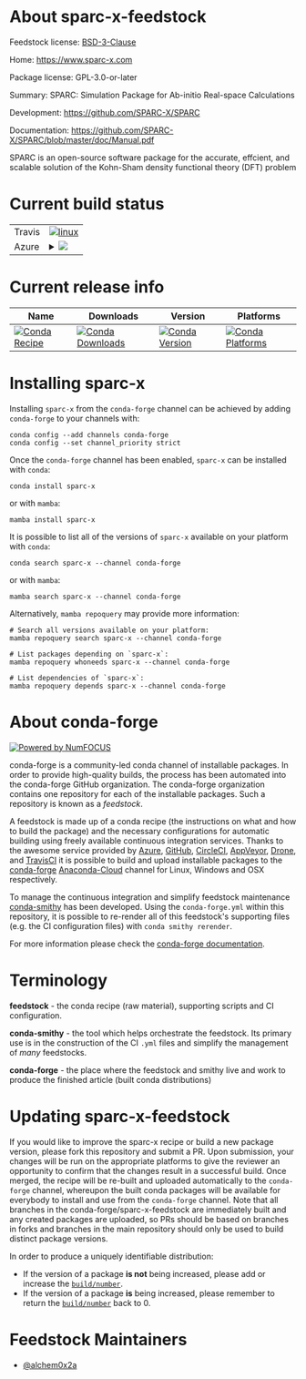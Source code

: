 About sparc-x-feedstock
=======================

Feedstock license: [BSD-3-Clause](https://github.com/conda-forge/sparc-x-feedstock/blob/main/LICENSE.txt)

Home: https://www.sparc-x.com

Package license: GPL-3.0-or-later

Summary: SPARC: Simulation Package for Ab-initio Real-space Calculations

Development: https://github.com/SPARC-X/SPARC

Documentation: https://github.com/SPARC-X/SPARC/blob/master/doc/Manual.pdf

SPARC is an open-source software package for the accurate, effcient,
and scalable solution of the Kohn-Sham density functional theory (DFT) problem


Current build status
====================


<table><tr>
    <td>Travis</td>
    <td>
      <a href="https://app.travis-ci.com/conda-forge/sparc-x-feedstock">
        <img alt="linux" src="https://img.shields.io/travis/com/conda-forge/sparc-x-feedstock/main.svg?label=Linux">
      </a>
    </td>
  </tr>
    
  <tr>
    <td>Azure</td>
    <td>
      <details>
        <summary>
          <a href="https://dev.azure.com/conda-forge/feedstock-builds/_build/latest?definitionId=20254&branchName=main">
            <img src="https://dev.azure.com/conda-forge/feedstock-builds/_apis/build/status/sparc-x-feedstock?branchName=main">
          </a>
        </summary>
        <table>
          <thead><tr><th>Variant</th><th>Status</th></tr></thead>
          <tbody><tr>
              <td>linux_64</td>
              <td>
                <a href="https://dev.azure.com/conda-forge/feedstock-builds/_build/latest?definitionId=20254&branchName=main">
                  <img src="https://dev.azure.com/conda-forge/feedstock-builds/_apis/build/status/sparc-x-feedstock?branchName=main&jobName=linux&configuration=linux%20linux_64_" alt="variant">
                </a>
              </td>
            </tr><tr>
              <td>linux_aarch64</td>
              <td>
                <a href="https://dev.azure.com/conda-forge/feedstock-builds/_build/latest?definitionId=20254&branchName=main">
                  <img src="https://dev.azure.com/conda-forge/feedstock-builds/_apis/build/status/sparc-x-feedstock?branchName=main&jobName=linux&configuration=linux%20linux_aarch64_" alt="variant">
                </a>
              </td>
            </tr><tr>
              <td>osx_64</td>
              <td>
                <a href="https://dev.azure.com/conda-forge/feedstock-builds/_build/latest?definitionId=20254&branchName=main">
                  <img src="https://dev.azure.com/conda-forge/feedstock-builds/_apis/build/status/sparc-x-feedstock?branchName=main&jobName=osx&configuration=osx%20osx_64_" alt="variant">
                </a>
              </td>
            </tr><tr>
              <td>osx_arm64</td>
              <td>
                <a href="https://dev.azure.com/conda-forge/feedstock-builds/_build/latest?definitionId=20254&branchName=main">
                  <img src="https://dev.azure.com/conda-forge/feedstock-builds/_apis/build/status/sparc-x-feedstock?branchName=main&jobName=osx&configuration=osx%20osx_arm64_" alt="variant">
                </a>
              </td>
            </tr>
          </tbody>
        </table>
      </details>
    </td>
  </tr>
</table>

Current release info
====================

| Name | Downloads | Version | Platforms |
| --- | --- | --- | --- |
| [![Conda Recipe](https://img.shields.io/badge/recipe-sparc--x-green.svg)](https://anaconda.org/conda-forge/sparc-x) | [![Conda Downloads](https://img.shields.io/conda/dn/conda-forge/sparc-x.svg)](https://anaconda.org/conda-forge/sparc-x) | [![Conda Version](https://img.shields.io/conda/vn/conda-forge/sparc-x.svg)](https://anaconda.org/conda-forge/sparc-x) | [![Conda Platforms](https://img.shields.io/conda/pn/conda-forge/sparc-x.svg)](https://anaconda.org/conda-forge/sparc-x) |

Installing sparc-x
==================

Installing `sparc-x` from the `conda-forge` channel can be achieved by adding `conda-forge` to your channels with:

```
conda config --add channels conda-forge
conda config --set channel_priority strict
```

Once the `conda-forge` channel has been enabled, `sparc-x` can be installed with `conda`:

```
conda install sparc-x
```

or with `mamba`:

```
mamba install sparc-x
```

It is possible to list all of the versions of `sparc-x` available on your platform with `conda`:

```
conda search sparc-x --channel conda-forge
```

or with `mamba`:

```
mamba search sparc-x --channel conda-forge
```

Alternatively, `mamba repoquery` may provide more information:

```
# Search all versions available on your platform:
mamba repoquery search sparc-x --channel conda-forge

# List packages depending on `sparc-x`:
mamba repoquery whoneeds sparc-x --channel conda-forge

# List dependencies of `sparc-x`:
mamba repoquery depends sparc-x --channel conda-forge
```


About conda-forge
=================

[![Powered by
NumFOCUS](https://img.shields.io/badge/powered%20by-NumFOCUS-orange.svg?style=flat&colorA=E1523D&colorB=007D8A)](https://numfocus.org)

conda-forge is a community-led conda channel of installable packages.
In order to provide high-quality builds, the process has been automated into the
conda-forge GitHub organization. The conda-forge organization contains one repository
for each of the installable packages. Such a repository is known as a *feedstock*.

A feedstock is made up of a conda recipe (the instructions on what and how to build
the package) and the necessary configurations for automatic building using freely
available continuous integration services. Thanks to the awesome service provided by
[Azure](https://azure.microsoft.com/en-us/services/devops/), [GitHub](https://github.com/),
[CircleCI](https://circleci.com/), [AppVeyor](https://www.appveyor.com/),
[Drone](https://cloud.drone.io/welcome), and [TravisCI](https://travis-ci.com/)
it is possible to build and upload installable packages to the
[conda-forge](https://anaconda.org/conda-forge) [Anaconda-Cloud](https://anaconda.org/)
channel for Linux, Windows and OSX respectively.

To manage the continuous integration and simplify feedstock maintenance
[conda-smithy](https://github.com/conda-forge/conda-smithy) has been developed.
Using the ``conda-forge.yml`` within this repository, it is possible to re-render all of
this feedstock's supporting files (e.g. the CI configuration files) with ``conda smithy rerender``.

For more information please check the [conda-forge documentation](https://conda-forge.org/docs/).

Terminology
===========

**feedstock** - the conda recipe (raw material), supporting scripts and CI configuration.

**conda-smithy** - the tool which helps orchestrate the feedstock.
                   Its primary use is in the construction of the CI ``.yml`` files
                   and simplify the management of *many* feedstocks.

**conda-forge** - the place where the feedstock and smithy live and work to
                  produce the finished article (built conda distributions)


Updating sparc-x-feedstock
==========================

If you would like to improve the sparc-x recipe or build a new
package version, please fork this repository and submit a PR. Upon submission,
your changes will be run on the appropriate platforms to give the reviewer an
opportunity to confirm that the changes result in a successful build. Once
merged, the recipe will be re-built and uploaded automatically to the
`conda-forge` channel, whereupon the built conda packages will be available for
everybody to install and use from the `conda-forge` channel.
Note that all branches in the conda-forge/sparc-x-feedstock are
immediately built and any created packages are uploaded, so PRs should be based
on branches in forks and branches in the main repository should only be used to
build distinct package versions.

In order to produce a uniquely identifiable distribution:
 * If the version of a package **is not** being increased, please add or increase
   the [``build/number``](https://docs.conda.io/projects/conda-build/en/latest/resources/define-metadata.html#build-number-and-string).
 * If the version of a package **is** being increased, please remember to return
   the [``build/number``](https://docs.conda.io/projects/conda-build/en/latest/resources/define-metadata.html#build-number-and-string)
   back to 0.

Feedstock Maintainers
=====================

* [@alchem0x2a](https://github.com/alchem0x2a/)

